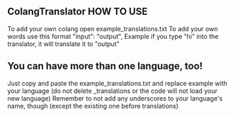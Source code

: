 ## ColangTranslator HOW TO USE
To add your own colang open example_translations.txt
To add your own words use this format "input": "output",
Example if you type "hi" into the translator, it will translate it to "output"

## You can have more than one language, too!
Just copy and paste the example_translations.txt and replace example with your language 
(do not delete _translations or the code will not load your new language)
Remember to not add any underscores to your language's name, though (except the existing one before translations)
